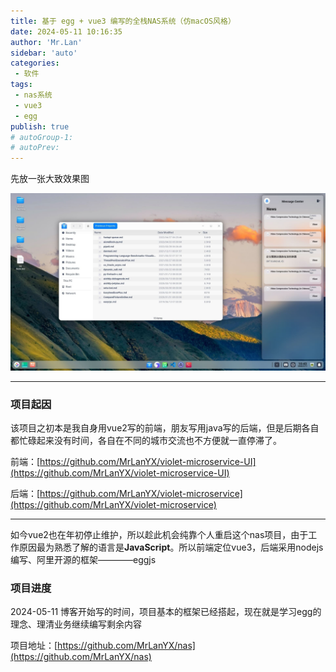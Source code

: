 ```yaml
--- 
title: 基于 egg + vue3 编写的全栈NAS系统（仿macOS风格）
date: 2024-05-11 10:16:35
author: 'Mr.Lan'
sidebar: 'auto'
categories: 
 - 软件
tags: 
 - nas系统
 - vue3
 - egg
publish: true
# autoGroup-1: 
# autoPrev: 
---
```


先放一张大致效果图

![image](./img/nas.jpeg)

---

### 项目起因

该项目之初本是我自身用vue2写的前端，朋友写用java写的后端，但是后期各自都忙碌起来没有时间，各自在不同的城市交流也不方便就一直停滞了。

前端：[https://github.com/MrLanYX/violet-microservice-UI](https://github.com/MrLanYX/violet-microservice-UI)

后端：[https://github.com/MrLanYX/violet-microservice](https://github.com/MrLanYX/violet-microservice)

---

如今vue2也在年初停止维护，所以趁此机会纯靠个人重启这个nas项目，由于工作原因最为熟悉了解的语言是**JavaScript**。所以前端定位vue3，后端采用nodejs编写、阿里开源的框架————eggjs

### 项目进度

2024-05-11 博客开始写的时间，项目基本的框架已经搭起，现在就是学习egg的理念、理清业务继续编写剩余内容

项目地址：[https://github.com/MrLanYX/nas](https://github.com/MrLanYX/nas)